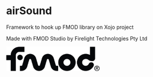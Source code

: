 # airSound
Framework to hook up FMOD library on Xojo project

Made with FMOD Studio by Firelight Technologies Pty Ltd

<img src="https://github.com/AirshiftMedia/airSound/raw/main/res/FMOD%20Logo%20Black%20-%20White%20Background.png" width="50%">
